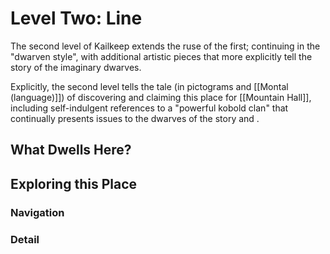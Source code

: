 # Level Two: Line
The second level of Kailkeep extends the ruse of the first; continuing in the "dwarven style", with additional artistic pieces that more explicitly tell the story of the imaginary dwarves.

Explicitly, the second level tells the tale (in pictograms and [[Montal (language)]]) of discovering and claiming this place for [[Mountain Hall]], including self-indulgent references to a "powerful kobold clan" that continually presents issues to the dwarves of the story and .

## What Dwells Here?
## Exploring this Place
### Navigation
### Detail